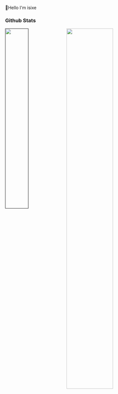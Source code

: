 👋Hello I'm isixe

### Github Stats

<span>

 <a  href="#">

  <img min-device-width="20px" src="https://github-stats.exi.software/api?username=Exisi&theme=default&include_all_commits=true&count_private=true&show_icons=true&icon_color=0969da$text_color=575f6a&bg_color=ffffff&hide_title=true" width="54.6%"/>

 </a>

 <a href="">

  <img  align="left" min-device-width="30px" src="https://github-stats.exi.software/api/top-langs/?username=isixe&layout=compact&text_color=575f6a&count_private=true&theme=default" width="38.6%"/>

 </a>

</span>
